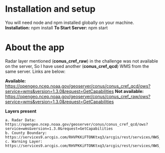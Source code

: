 # Installation and setup
You will need node and npm installed globally on your machine.
**Installation:**
npm install
**To Start Server:**
npm start

# About the app

Radar layer mentioned (**conus_cref_raw**) in the challenge was not available on the server, So I have used another (**conus_cref_qcd**) WMS from the same server. Links are below:

**Available:** https://opengeo.ncep.noaa.gov/geoserver/conus/conus_cref_qcd/ows?service=wms&version=1.3.0&request=GetCapabilities
**Not available:** https://opengeo.ncep.noaa.gov/geoserver/conus/conus_cref_raw/ows?service=wms&version=1.3.0&request=GetCapabilities

**Layers present**

    a. Radar Data: https://opengeo.ncep.noaa.gov/geoserver/conus/conus_cref_qcd/ows?service=wms&version=1.3.0&request=GetCapabilities
    b. County Boundary: https://services9.arcgis.com/RHVPKKiFTONKtxq3/arcgis/rest/services/NWS_Watches_Warnings_v1/FeatureServer/3
    c. Warning Layer: https://services9.arcgis.com/RHVPKKiFTONKtxq3/arcgis/rest/services/NWS_Watches_Warnings_v1/FeatureServer/6
        